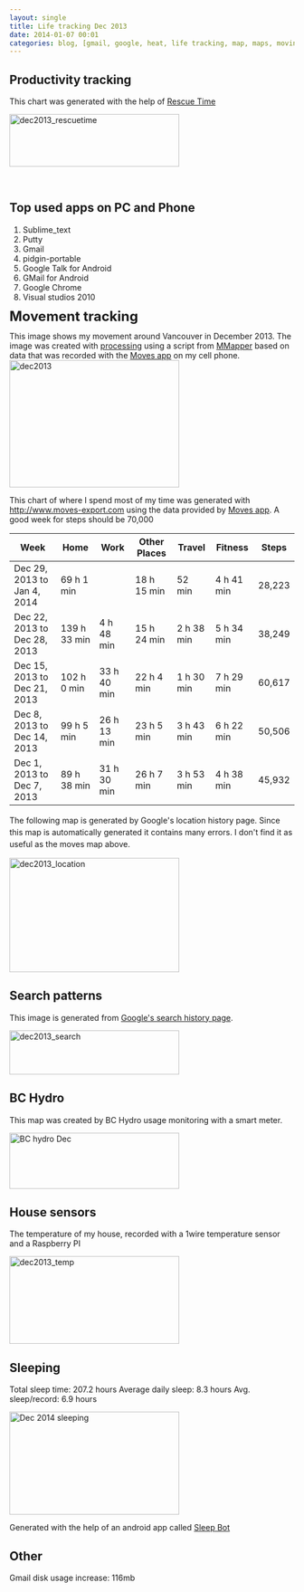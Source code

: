 ```yaml
---
layout: single
title: Life tracking Dec 2013
date: 2014-01-07 00:01
categories: blog, [gmail, google, heat, life tracking, map, maps, moving, movment, News, qt, search, sleeping, stats, steps, temp, tracking, Vancouver, walking, working]
---
```

<h2>Productivity tracking</h2>
This chart was generated with the help of <a href="https://www.rescuetime.com/">Rescue Time</a>

<a href="/public/uploads/2014/01/dec2013_rescuetime.png"><img class="size-medium wp-image-3945 aligncenter" alt="dec2013_rescuetime" src="/public/uploads/2014/01/dec2013_rescuetime-300x93.png" width="300" height="93" /></a>

&nbsp;
<h2><strong>Top used apps on PC and Phone</strong></h2>
<ol>
	<li>Sublime_text</li>
	<li>Putty</li>
	<li>Gmail</li>
	<li>pidgin-portable</li>
	<li>Google Talk for Android</li>
	<li>GMail for Android</li>
	<li>Google Chrome</li>
	<li>Visual studios 2010</li>
</ol>
<span style="font-size: 24px; font-weight: bold; line-height: 1;">Movement tracking</span>

This image shows my movement around Vancouver in December 2013. The image was created with <a href="http://processing.org/">processing</a> using a script from <a href="https://github.com/feltron/MMapper">MMapper</a> based on data that was recorded with the <a href="http://moves-app.com">Moves app</a> on my cell phone.
<a href="/public/uploads/2014/01/dec20131.png"><img class="size-medium wp-image-3903 aligncenter" alt="dec2013" src="/public/uploads/2014/01/dec20131-300x225.png" width="300" height="225" /></a>

This chart of where I spend most of my time was generated with <a href="http://www.moves-export.com/weeklysummaries">http://www.moves-export.com</a> using the data provided by <a href="http://moves-app.com">Moves app</a>. A good week for steps should be 70,000
<table>
<thead>
<tr>
<th>Week</th>
<th>Home</th>
<th>Work</th>
<th>Other Places</th>
<th>Travel</th>
<th>Fitness</th>
<th>Steps</th>
</tr>
</thead>
<tbody>
<tr>
<td>Dec 29, 2013 to Jan 4, 2014</td>
<td>69 h 1 min</td>
<td></td>
<td>18 h 15 min</td>
<td>52 min</td>
<td>4 h 41 min</td>
<td>28,223</td>
</tr>
<tr>
<td>Dec 22, 2013 to Dec 28, 2013</td>
<td>139 h 33 min</td>
<td>4 h 48 min</td>
<td>15 h 24 min</td>
<td>2 h 38 min</td>
<td>5 h 34 min</td>
<td>38,249</td>
</tr>
<tr>
<td>Dec 15, 2013 to Dec 21, 2013</td>
<td>102 h 0 min</td>
<td>33 h 40 min</td>
<td>22 h 4 min</td>
<td>1 h 30 min</td>
<td>7 h 29 min</td>
<td>60,617</td>
</tr>
<tr>
<td>Dec 8, 2013 to Dec 14, 2013</td>
<td>99 h 5 min</td>
<td>26 h 13 min</td>
<td>23 h 5 min</td>
<td>3 h 43 min</td>
<td>6 h 22 min</td>
<td>50,506</td>
</tr>
<tr>
<td>Dec 1, 2013 to Dec 7, 2013</td>
<td>89 h 38 min</td>
<td>31 h 30 min</td>
<td>26 h 7 min</td>
<td>3 h 53 min</td>
<td>4 h 38 min</td>
<td>45,932</td>
</tr>
</tbody>
</table>
<span style="line-height: 1.5;">The following map is generated by Google's location history page. Since this map is automatically generated it contains many errors. I don't find it as useful as the moves map above.</span>

<a href="/public/uploads/2014/01/dec2013_location.png"><img class="size-medium wp-image-3908 aligncenter" alt="dec2013_location" src="/public/uploads/2014/01/dec2013_location-300x202.png" width="300" height="202" /></a>
<h2>Search patterns</h2>
This image is generated from <a href="https://history.google.com/history/">Google's search history page</a>.

<a href="/public/uploads/2014/01/dec2013_search.png"><img class="size-medium wp-image-3907 aligncenter" alt="dec2013_search" src="/public/uploads/2014/01/dec2013_search-300x78.png" width="300" height="78" /></a>
<h2>BC Hydro</h2>
This map was created by BC Hydro usage monitoring with a smart meter.

<a href="/public/uploads/2014/01/dec2013_eletrical.png"><img class="size-medium wp-image-3911 aligncenter" alt="BC hydro Dec " src="/public/uploads/2014/01/dec2013_eletrical-300x99.png" width="300" height="99" /></a>
<h2>House sensors</h2>
The temperature of my house, recorded with a 1wire temperature sensor and a Raspberry PI

<a href="/public/uploads/2014/01/dec2013_temp.png"><img class="size-medium wp-image-3915 aligncenter" alt="dec2013_temp" src="/public/uploads/2014/01/dec2013_temp-300x155.png" width="300" height="155" /></a>
<h2>Sleeping</h2>
Total sleep time: 207.2 hours
Average daily sleep: 8.3 hours
Avg. sleep/record: 6.9 hours

<a href="/public/uploads/2014/01/chart_1-1.png"><img class="size-medium wp-image-3943 aligncenter" alt="Dec 2014 sleeping" src="/public/uploads/2014/01/chart_1-1-300x182.png" width="300" height="182" /></a>

Generated with the help of an android app called <a href="https://play.google.com/store/apps/details?id=com.lslk.sleepbot">Sleep Bot</a>
<h2>Other</h2>
Gmail disk usage increase: 116mb

&nbsp;
